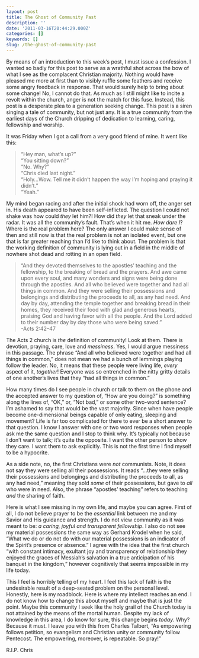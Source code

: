 ```yaml
---
layout: post
title: The Ghost of Community Past
description: ''
date: '2011-03-16T20:44:29.000Z'
categories: []
keywords: []
slug: /the-ghost-of-community-past
---
```


By means of an introduction to this week’s post, I must issue a confession. I wanted so badly for this post to serve as a wrathful shot across the bow of what I see as the complacent Christian majority. Nothing would have pleased me more at first than to visibly ruffle some feathers and receive some angry feedback in response. That would surely help to bring about some change! No, I cannot do that. As much as I still might like to incite a revolt within the church, anger is not the match for this fuse. Instead, this post is a desperate plea to a generation seeking change. This post is a siren singing a tale of community, but not just any. It is a true community from the earliest days of the Church dripping of dedication to learning, caring, fellowship and worship.

It was Friday when I got a call from a very good friend of mine. It went like this:

> “Hey man, what’s up?”  
> “You sitting down?”  
> “No. Why?”  
> “Chris died last night.”  
> “Holy…Wow. Tell me it didn’t happen the way I’m hoping and praying it didn’t.”  
> “Yeah.”

My mind began racing and after the initial shock had worn off, the anger set in. His death appeared to have been self-inflicted. The question I could not shake was how could _they_ let him?! How did _they_ let that sneak under the radar. It was all the community’s fault. That’s when it hit me. _How dare I_? Where is the real problem here? The only answer I could make sense of then and still now is that the real problem is not an isolated event, but one that is far greater reaching than I’d like to think about. The problem is that the working definition of community is lying out in a field in the middle of nowhere shot dead and rotting in an open field.

> “And they devoted themselves to the apostles’ teaching and the fellowship, to the breaking of bread and the prayers. And awe came upon every soul, and many wonders and signs were being done through the apostles. And all who believed were together and had all things in common. And they were selling their possessions and belongings and distributing the proceeds to all, as any had need. And day by day, attending the temple together and breaking bread in their homes, they received their food with glad and generous hearts, praising God and having favor with all the people. And the Lord added to their number day by day those who were being saved.”   
> \-Acts 2:42–47

The Acts 2 church is _the_ definition of community! Look at them. There is devotion, praying, care, love and _messiness_. Yes, I would argue messiness in this passage. The phrase “And all who believed were together and had all things in common,” does not mean we had a bunch of lemmings playing follow the leader. No, it means that these people were living life, _every_ aspect of it, _together_! Everyone was so entrenched in the nitty gritty details of one another’s lives that they “had all things in common.”

How many times do I see people in church or talk to them on the phone and the accepted answer to my question of, “How are you doing?” is something along the lines of, “OK,” or, “Not bad,” or some other two-word sentence? I’m ashamed to say that would be the vast majority. Since when have people become one-dimensional beings capable of only eating, sleeping and movement? Life is far too complicated for there to ever be a short answer to that question. I know I answer with one or two word responses when people ask me the same question and I stop to think why. It’s typically not because I don’t want to talk; it’s quite the opposite. I want the other person to show they care. I want them to ask explicitly. This is not the first time I find myself to be a hypocrite.

As a side note, no, the first Christians were _not_ communists. Note, it does not say they were selling all their possessions. It reads “…they were selling their possessions and belongings and distributing the proceeds to all, as any had need,” meaning they sold _some_ of their possessions, but gave to _all_ who were in need. Also, the phrase “apostles’ teaching” refers to teaching _and_ the sharing of faith.

Here is what I see missing in my own life, and maybe you can agree. First of all, I do not believe prayer to be the _essential_ link between me and my Savior and His guidance and strength. I do not view community as it was meant to be: _a caring, joyful and transparent fellowship_. I also do not see my material possessions the same way as Gerhard Krodel when he said, “What we do or do not do with our material possessions is an indicator of the Spirit’s presence or absence.” I agree with the idea that the first church “with constant intimacy, exultant joy and transparency of relationship they enjoyed the graces of Messiah’s salvation in a true anticipation of his banquet in the kingdom,” however cognitively that seems impossible in my life today.

This I feel is horribly telling of my heart. I feel this lack of faith is the undesirable result of a deep-seated problem on the personal level. Honestly, here is my roadblock. Here is where my intellect reaches an end. I do not know how to change this about myself and maybe that is just the point. Maybe this community I seek like the holy grail of the Church today is not attained by the means of the mortal human. Despite my lack of knowledge in this area, I do know for sure, this change begins _today_. Why? Because it must. I leave you with this from Charles Talbert, “As empowering follows petition, so evangelism and Christian unity or community follow Pentecost. The empowering, moreover, is repeatable. So pray!”

R.I.P. Chris